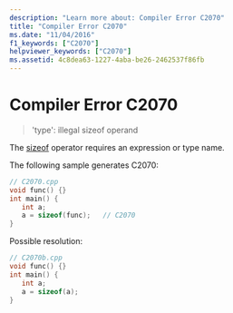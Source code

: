 ```yaml
---
description: "Learn more about: Compiler Error C2070"
title: "Compiler Error C2070"
ms.date: "11/04/2016"
f1_keywords: ["C2070"]
helpviewer_keywords: ["C2070"]
ms.assetid: 4c8dea63-1227-4aba-be26-2462537f86fb
---
```

# Compiler Error C2070

> 'type': illegal sizeof operand

The [sizeof](../../cpp/sizeof-operator.md) operator requires an expression or type name.

The following sample generates C2070:

```cpp
// C2070.cpp
void func() {}
int main() {
   int a;
   a = sizeof(func);   // C2070
}
```

Possible resolution:

```cpp
// C2070b.cpp
void func() {}
int main() {
   int a;
   a = sizeof(a);
}
```
